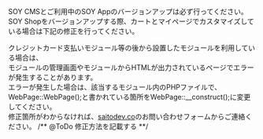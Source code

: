 SOY CMSとご利用中のSOY Appのバージョンアップは必ず行ってください。  
SOY Shopをバージョンアップする際、カートとマイページでカスタマイズしている場合は下記の修正を行ってください。  
  
クレジットカード支払いモジュール等の後から設置したモジュールを利用している場合は、  
モジュールの管理画面やモジュールからHTMLが出力されているページでエラーが発生することがあります。  
エラーが発生した場合は、該当するモジュール内のPHPファイルで、WebPage::WebPage();と書かれている箇所をWebPage::__construct();に変更してください。  
修正箇所がわからなければ、[saitodev.co](https://saitodev.co "saitodev.co")のお問い合わせフォームからご連絡ください。
/** @ToDo 修正方法を記載する **/
